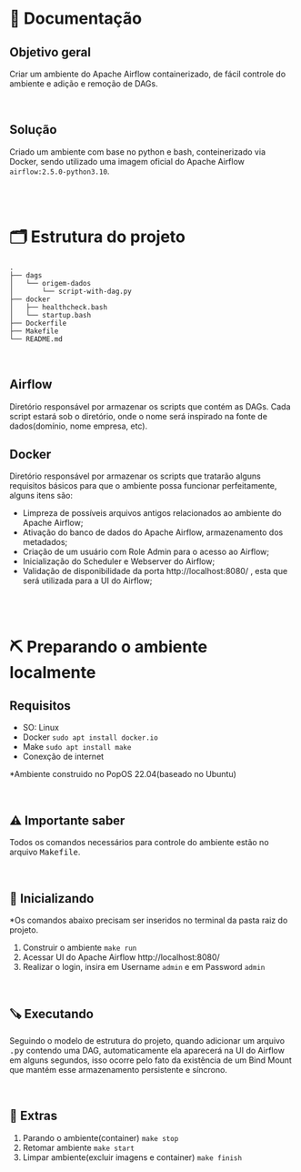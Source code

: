 # 📄 Documentação

## Objetivo geral
Criar um ambiente do Apache Airflow containerizado, de fácil controle do ambiente e adição e remoção de DAGs.

</br>

## Solução
Criado um ambiente com base no python e bash, conteinerizado via Docker, sendo utilizado uma imagem oficial do Apache Airflow `airflow:2.5.0-python3.10`.

</br>
</br>

# 🗂️ Estrutura do projeto
```
.
├── dags
│   └── origem-dados
│       └── script-with-dag.py
├── docker
│   ├── healthcheck.bash
│   └── startup.bash
├── Dockerfile
├── Makefile
└── README.md

```

</br>

## Airflow
Diretório responsável por armazenar os scripts que contém as DAGs. Cada script estará sob o diretório, onde o nome será inspirado na fonte de dados(domínio, nome empresa, etc).

## Docker
Diretório responsável por armazenar os scripts que tratarão alguns requisitos básicos para que o ambiente possa funcionar perfeitamente, alguns itens são:

- Limpreza de possíveis arquivos antigos relacionados ao ambiente do Apache Airflow;
- Ativação do banco de dados do Apache Airflow, armazenamento dos metadados;
- Criação de um usuário com Role Admin para o acesso ao Airflow;
- Inicialização do Scheduler e Webserver do Airflow;
- Validação de disponibilidade da porta http://localhost:8080/ , esta que será utilizada para a UI do Airflow;

</br>
</br>

# ⛏️ Preparando o ambiente localmente
## Requisitos
- SO: Linux
- Docker `sudo apt install docker.io`
- Make `sudo apt install make`
- Conexção de internet

*Ambiente construido no PopOS 22.04(baseado no Ubuntu)

</br>

## ⚠️ Importante saber
Todos os comandos necessários para controle do ambiente estão no arquivo <kbd>Makefile</kbd>.

</br>

## 🏁 Inicializando
*Os comandos abaixo precisam ser inseridos no terminal da pasta raiz do projeto.
1. Construir o ambiente `make run`
2. Acessar UI do Apache Airflow http://localhost:8080/
3. Realizar o login, insira em Username `admin` e em Password `admin`

</br>

## 🪚 Executando
Seguindo o modelo de estrutura do projeto, quando adicionar um arquivo <kbd>.py</kbd> contendo uma DAG, automaticamente ela aparecerá na UI do Airflow em alguns segundos, isso ocorre pelo fato da existência de um Bind Mount que mantém esse armazenamento persistente e síncrono.

</br>

## 🔎 Extras
1. Parando o ambiente(container) `make stop`
2. Retomar ambiente `make start`
3. Limpar ambiente(excluir imagens e container) `make finish`

</br>
</br>
